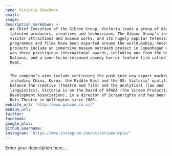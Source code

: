 ```yaml
---
name: Victoria Spackman
email:
image:
description_markdown: >-
  As Chief Executive of the Gibson Group, Victoria leads a group of diverse and
  talented producers, creatives and technicians. The Gibson Group’s innovative
  visitor attractions and museum works, and its hugely popular television
  programmes and films have been exported around the world.&nbsp; Recent
  projects include an immersive museum outreach project in Copenhagen which has
  won three prestigious international awards, including one from the United
  Nations, and a soon-to-be-released comedy horror feature film called Fresh
  Meat.


  The company’s aims include continuing the push into new export markets,
  including China, Korea, the Middle East and the US. Victoria’ qualifications
  balance the creative (theatre and film) and the analytical (law and
  linguistics). Victoria is on the board of SPADA (the Screen Production and
  Development Association), is a director of Screenrights and has been chair of
  Bats Theatre in Wellington since 2005.
website_url: 'http://www.gibson.co.nz/'
medium_url:
twitter:
facebook:
google_plus:
github_username:
instagram: 'https://www.instagram.com/victorianpurple/'
---
```


Enter your description here...
